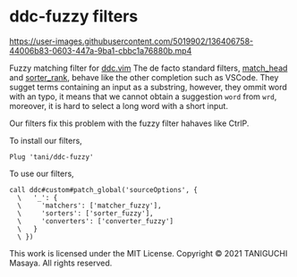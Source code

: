 # ddc-fuzzy filters


https://user-images.githubusercontent.com/5019902/136406758-44006b83-0603-447a-9ba1-cbbc1a76880b.mp4


Fuzzy matching filter for [ddc.vim](https://github.com/Shougo/ddc.vim)
The de facto standard filters, [match_head](https://github.com/Shougo/ddc-match_head) and [sorter_rank](https://github.com/Shougo/ddc-sorter_rank),
behave like the other completion such as VSCode.
They sugget terms containing an input as a substring, however, they ommit word with an typo,
it means that we cannot obtain a suggestion `word` from `wrd`, moreover, it is hard to select a long word with a short input.

Our filters fix this problem with the fuzzy filter hahaves like CtrlP.

To install our filters,

```vim
Plug 'tani/ddc-fuzzy'
```

To use our filters,

```vim
call ddc#custom#patch_global('sourceOptions', {
  \   '_': {
  \     'matchers': ['matcher_fuzzy'],
  \     'sorters': ['sorter_fuzzy'],
  \     'converters': ['converter_fuzzy']
  \   }
  \ })
```

This work is licensed under the MIT License.
Copyright &copy; 2021 TANIGUCHI Masaya. All rights reserved.
